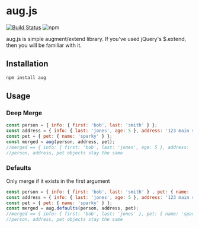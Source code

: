 # aug.js

[![Build Status](https://travis-ci.org/firstandthird/aug.svg?branch=master)](https://travis-ci.org/firstandthird/aug)
![npm](https://img.shields.io/npm/v/aug.svg)

aug.js is simple augment/extend library.  If you've used jQuery's $.extend, then you will be familiar with it.

## Installation

```sh
npm install aug
```

## Usage

### Deep Merge

```javascript
const person = { info: { first: 'bob', last: 'smith' } };
const address = { info: { last: 'jones', age: 5 }, address: '123 main st' };
const pet = { pet: { name: 'sparky' } };
const merged = aug(person, address, pet);
//merged == { info: { first: 'bob', last: 'jones', age: 5 }, address: '123 main st ', pet: { name: 'sparky } };
//person, address, pet objects stay the same
```

### Defaults

Only merge if it exists in the first argument

```javascript
const person = { info: { first: 'bob', last: 'smith' } , pet: { name: '' } };
const address = { info: { last: 'jones', age: 5 }, address: '123 main st' };
const pet = { pet: { name: 'sparky' } };
const merged = aug.defaults(person, address, pet);
//merged == { info: { first: 'bob', last: 'jones' }, pet: { name: 'sparky' }}
//person, address, pet objects stay the same
```
